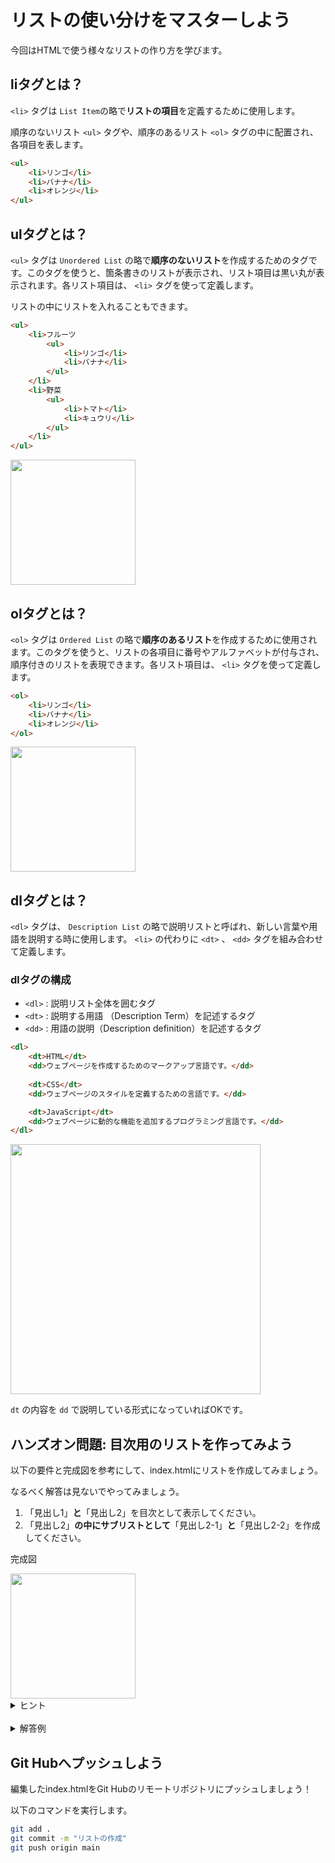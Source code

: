# リストの使い分けをマスターしよう

今回はHTMLで使う様々なリストの作り方を学びます。

## liタグとは？


`<li>` タグは `List Item`の略で**リストの項目**を定義するために使用します。

順序のないリスト `<ul>` タグや、順序のあるリスト `<ol>` タグの中に配置され、各項目を表します。

```html
<ul>
    <li>リンゴ</li>
    <li>バナナ</li>
    <li>オレンジ</li>
</ul>
```

## ulタグとは？


`<ul>` タグは `Unordered List` の略で**順序のないリスト**を作成するためのタグです。このタグを使うと、箇条書きのリストが表示され、リスト項目は黒い丸が表示されます。各リスト項目は、 `<li>` タグを使って定義します。

リストの中にリストを入れることもできます。

```html
<ul>
    <li>フルーツ
        <ul>
            <li>リンゴ</li>
            <li>バナナ</li>
        </ul>
    </li>
    <li>野菜
        <ul>
            <li>トマト</li>
            <li>キュウリ</li>
        </ul>
    </li>
</ul>
```

<img src="https://github.com/user-attachments/assets/ae0d69b5-118a-4343-ba33-4b97262448e2" width=200>

## olタグとは？


`<ol>` タグは `Ordered List` の略で**順序のあるリスト**を作成するために使用されます。このタグを使うと、リストの各項目に番号やアルファベットが付与され、順序付きのリストを表現できます。各リスト項目は、 `<li>` タグを使って定義します。

```html
<ol>
    <li>リンゴ</li>
    <li>バナナ</li>
    <li>オレンジ</li>
</ol>
```

<img src="https://github.com/user-attachments/assets/aa4089c0-433d-4af7-a10c-1d130f287cb1" width=200>

## dlタグとは？


`<dl>` タグは、 `Description List` の略で説明リストと呼ばれ、新しい言葉や用語を説明する時に使用します。 `<li>` の代わりに `<dt>` 、 `<dd>` タグを組み合わせて定義します。

### dlタグの構成

- `<dl>` : 説明リスト全体を囲むタグ
- `<dt>` : 説明する用語 （Description Term）を記述するタグ
- `<dd>` : 用語の説明（Description definition）を記述するタグ

```html
<dl>
    <dt>HTML</dt>
    <dd>ウェブページを作成するためのマークアップ言語です。</dd>
    
    <dt>CSS</dt>
    <dd>ウェブページのスタイルを定義するための言語です。</dd>

    <dt>JavaScript</dt>
    <dd>ウェブページに動的な機能を追加するプログラミング言語です。</dd>
</dl>
```

<img src="https://github.com/user-attachments/assets/d3ebd889-5f50-4ff7-b81e-ba682e80a4ce" width=400>

`dt` の内容を `dd` で説明している形式になっていればOKです。

## **ハンズオン問題: 目次用のリストを作ってみよう**


以下の要件と完成図を参考にして、index.htmlにリストを作成してみましょう。

なるべく解答は見ないでやってみましょう。

1. 「見出し1」**と**「見出し2」を目次として表示してください。
2. 「見出し2」**の中にサブリストとして**「見出し2-1」**と**「見出し2-2」を作成してください。


完成図

<img src="https://github.com/user-attachments/assets/b7b7d484-aebf-4980-9a47-ce1dd87eda27" width=200>

<details>
<summary>ヒント</summary>
- **`<ol>`タグ**は、順序のあるリスト（番号付きリスト）を作成します。
- **`<li>`タグ**は、リストの項目を定義します。
- リストの中にリストを作るには、**入れ子構造**を使用します。
</details>

<br>

<details>
<summary>解答例</summary>

```html
<div class="toc">
    <div>
    目次
    </div>
    <!-- ここに目次用のリストを作ってください -->
    <ol>
    <li>見出し1</li>
    <li>
        見出し2
        <ol>
        <li>見出し2-1</li>
        <li>見出し2-2</li>
        </ol>
    </li>
    </ol>
</div>
```
</details>    

## Git Hubへプッシュしよう


編集したindex.htmlをGit Hubのリモートリポジトリにプッシュしましょう！

以下のコマンドを実行します。

```bash
git add .
git commit -m "リストの作成"
git push origin main
```

